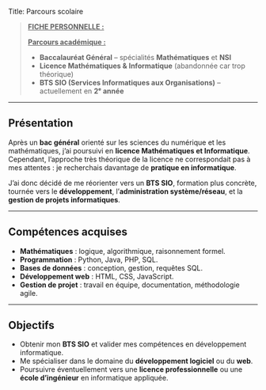 Title: Parcours scolaire

> **<u>FICHE PERSONNELLE :</u>**
>
> <u>**Parcours académique :**</u>  
>
> - **Baccalauréat Général** – spécialités **Mathématiques** et **NSI**  
> - **Licence Mathématiques & Informatique** (abandonnée car trop théorique)  
> - **BTS SIO (Services Informatiques aux Organisations)** – actuellement en **2ᵉ année**  

---

## Présentation

Après un **bac général** orienté sur les sciences du numérique et les mathématiques, j’ai poursuivi en **licence Mathématiques et Informatique**.  
Cependant, l’approche très théorique de la licence ne correspondait pas à mes attentes : je recherchais davantage de **pratique en informatique**.  

J’ai donc décidé de me réorienter vers un **BTS SIO**, formation plus concrète, tournée vers le **développement**, l’**administration système/réseau**, et la **gestion de projets informatiques**.  

---

## Compétences acquises

- **Mathématiques** : logique, algorithmique, raisonnement formel.  
- **Programmation** : Python, Java, PHP, SQL.  
- **Bases de données** : conception, gestion, requêtes SQL.  
- **Développement web** : HTML, CSS, JavaScript.  
- **Gestion de projet** : travail en équipe, documentation, méthodologie agile.  

---

## Objectifs

- Obtenir mon **BTS SIO** et valider mes compétences en développement informatique.  
- Me spécialiser dans le domaine du **développement logiciel** ou du **web**.  
- Poursuivre éventuellement vers une **licence professionnelle** ou une **école d’ingénieur** en informatique appliquée. 
